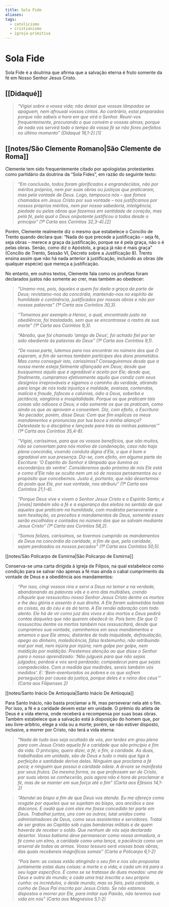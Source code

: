 ```yaml
---
title: Sola Fide
aliases: 
tags:
  - catolicismo
  - cristianismo
  - igreja-primitiva
---
```

# Sola Fide

Sola Fide é a doutrina que afirma que a salvação eterna é fruto somente da fé em Nosso Senhor Jesus Cristo.

## [[Didaqué]]

> _“Vigiai sobre a vossa vida; não deixai que vossas lâmpadas se apaguem, nem afrouxai vossos cintos. Ao contrário, estai preparados porque não sabeis a hora em que virá o Senhor. Reuni-vos frequentemente, procurando o que convém a vossas almas; porque de nada vos servirá todo o tempo da vossa fé se não fores perfeitos no último momento” (Didaqué 16,1-2).[1]_

## [[notes/São Clemente Romano|São Clemente de Roma]]

Clemente tem sido frequentemente citado por apologistas protestantes como partidário da doutrina da “Sola Fides”, em razão do seguinte texto:

> _“Em conclusão, todos foram glorificados e engrandecidos, não por méritos próprios, nem por suas obras ou justiças que praticaram, mas pela vontade de Deus. Logo, tampouco nós – que fomos chamados em Jesus Cristo por sua vontade – nos justificamos por nossos próprios méritos, nem por nossa sabedoria, inteligência, piedade ou pelas obras que fazemos em santidade de coração, mas pela fé, pela qual o Deus onipotente justificou a todos desde o princípio” (1ª Carta aos Coríntios 32,3-4).[2]_

Porém, Clemente realmente diz o mesmo que estabelece o Concílio de Trento quando declara que: “Nada do que precede a justificação – seja fé, seja obras – merece a graça da justificação, porque se é pela graça, não o é pelas obras. Senão, como diz o Apóstolo, a graça já não é mais graça” (Concílio de Trento, Sessão VI, Decreto sobre a Justificação 8). Trento ensina assim que não há nada anterior à justificação, incluindo as obras (de qualquer espécie) que mereça a justificação.

No entanto, em outros textos, Clemente fala como os profetas foram declarados justos não somente ao crer, mas também ao obedecer:

> _“Unamo-nos, pois, àqueles a quem foi dada a graça da parte de Deus; revistamo-nos da concórdia, mantendo-nos no espírito de humildade e continência, justificados por nossas obras e não por nossas palavras” (1ª Carta aos Coríntios 30,3)._

> _“Tomemos por exemplo a Henoc, o qual, encontrado justo na obediência, foi trasladado, sem que se encontrasse o rastro de sua morte” (1ª Carta aos Coríntios 9,3)._

> _“Abraão, que foi chamado ‘amigo de Deus’, foi achado fiel por ter sido obediente às palavras do Deus” (1ª Carta aos Coríntios 9,1)._

> _“De nossa parte, lutemos para nos encontrar no número dos que O esperam, a fim de sermos também partícipes dos dons prometidos. Mas como conseguir isto, caríssimos? Conseguiremos desde que a nossa mente esteja fielmente afiançada em Deus; desde que busquemos aquilo que é agradável e aceito por Ele; desde que, finalmente, cumpramos efetivamente aquilo que condiz com seus desígnios irreprováveis e sigamos o caminho da verdade, atirando para longe de nós toda injustiça e maldade, avareza, contendas, malícia e fraude, fofocas e calúnias, ódio a Deus, soberba e jactância, vanglória e inospitalidade. Porque os que praticam tais coisas são odiosos a Deus; e não somente os que as praticam, como ainda os que as aprovam e consentem. Diz, com efeito, a Escritura: ‘Ao pecador, porém, disse Deus: Com que fim explicas os meus mandamentos e pronuncias por tua boca a minha aliança? Detestaste tu a disciplina e lançaste para trás as minhas palavras'” (1ª Carta aos Coríntios 35,4-8)._

> _“Vigiai, caríssimos, para que os vossos benefícios, que são muitos, não se convertam para nós motivo de condenação, caso não haja plena concórdia, vivendo conduta digna d’Ele, o que é bom e agradável em sua presença. Diz-se, com efeito, em alguma parte da Escritura: ‘O Espírito do Senhor é lâmpada que ilumina os esconderijos do ventre’. Consideremos quão próximo de nós Ele está e como d’Ele não se oculta nem um só de nossos pensamentos ou o propósito que concebemos. Justo é, portanto, que não desertemos do posto que Ele, por sua vontade, nos atribuiu” (1ª Carta aos Coríntios 21,1-4)._

> _“Porque Deus vive e vivem o Senhor Jesus Cristo e o Espírito Santo; e [vivas] também são a fé e a esperança dos eleitos no sentido de que aqueles que praticam na humildade, com modéstia perseverante e sem hesitação, os preceitos e mandamentos de Deus, somente esses serão escolhidos e contados no número dos que se salvam mediante Jesus Cristo” (1ª Carta aos Coríntios 58,2)._

> _“Somos felizes, caríssimos, se tivermos cumprido os mandamentos de Deus na concórdia da caridade, a fim de que, pela caridade, sejam perdoados os nossos pecados” (1ª Carta aos Coríntios 50,5)._

[[notes/São Policarpo de Esmirna|São Policarpo de Esmirna]]

Conserva-se uma carta dirigida à igreja de Filipos, na qual estabelece como condição para se salvar não apenas a fé mas ainda o cabal cumprimento da vontade de Deus e a obediência aos mandamentos:

> _“Por isso, cingi vossos rins e servi a Deus no temor e na verdade, abandonando as palavras vãs e o erro das multidões, crendo n’Aquele que ressuscitou nosso Senhor Jesus Cristo dentre os mortos e lhe deu glória e assento à sua direita. A Ele foram submetidas todas as coisas, as do céu e as da terra. A Ele rendei adoração com todo alento. Ele há de vir como juiz dos vivos e dos mortos e Deus pedirá contas daqueles que não querem obedecê-lo. Pois bem: Ele que O ressuscitou dentre os mortos também nos ressuscitará, desde que cumpramos sua vontade, caminhemos em seus mandamentos e amemos o que Ele amou, distantes de toda iniquidade, defraudação, apego ao dinheiro, maledicência, falso testemunho; não retribuindo mal por mal, nem injúria por injúria, nem golpe por golpe, nem maldição por maldição. Prestemos atenção ao que disse o Senhor para o nosso aprendizado: ‘Não julgueis para que não sejais julgados; perdoai e vos será perdoado; compadecei para que sejais compadecidos. Com a medida que medirdes, sereis também vós medidos’. E: ‘Bem-aventurados os pobres e os que sofrem perseguição por causa da justiça, porque deles é o reino dos céus'” (Carta aos Filipenses 2)_

[[notes/Santo Inácio De Antioquia|Santo Inácio De Antioquia]]

Para Santo Inácio, não basta proclamar a fé, mas perseverar nela até o fim. Por isso, a fé e a caridade devem estar em unidade. O prêmio do atleta de Deus é a vida eterna, onde receberá a recompensa por suas boas obras. Também estabelece que a salvação está à disposição do homem que, por seu livre-arbítrio, elege a vida ou a morte; porém, se não estiver disposto, inclusive, a morrer por Cristo, não terá a vida eterna:

> _“Nada de tudo isso seja ocultado de vós, por terdes em grau pleno para com Jesus Cristo aquela fé e caridade que são princípio e fim da vida. O princípio, quero dizer, a fé; o fim, a caridade. As duas, trabalhadas em unidade, são de Deus e tudo o mais que liga à perfeição e santidade deriva delas. Ninguém que proclama a fé peca; e ninguém que possui a caridade odeia. A árvore se manifesta por seus frutos. Da mesma forma, os que professam ser de Cristo, por suas obras se conhecerão, pois agora não é hora de proclamar a fé, mas de se manter em sua força até o fim” (Carta aos Efésios 14,1-2)_

> _“Atendei ao bispo a fim de que Deus vos atenda. Eu me ofereço como resgate por aqueles que se sujeitam ao bispo, aos anciãos e aos diáconos. E oxalá que com eles me fosse concedido ter parte em Deus. Trabalhai juntos, uns com os outros; lutai unidos como administradores de Deus, como seus assistentes e servidores. Tratai de ser gratos ao Capitão sob cujas bandeiras militais e de quem haverás de receber o soldo. Que nenhum de vós seja declarado desertor. Vosso batismo deve permanecer como vossa armadura, a fé como um elmo, a caridade como uma lança, a paciência como um arsenal de todas as armas. Vosso tesouro será vossas boas obras, das quais recebereis magníficas somas” (Carta a Policarpo 6,1-2)_

> _“Pois bem: as coisas estão atingindo o seu fim e nos são propostas juntamente estas duas coisas: a morte e a vida; e cada um irá para o seu lugar específico. É como se se tratasse de duas moedas: uma de Deus e outra do mundo; e cada uma traz inscrita o seu próprio cunho: os incrédulos, o deste mundo; mas os fiéis, pela caridade, o cunho de Deus Pai inscrito por Jesus Cristo. Se não estamos dispostos a morrer por Ele, para imitar sua Paixão, não teremos sua vida em nós” (Carta aos Magnésios 5,1-2)_